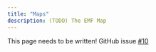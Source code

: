 ```yaml
---
title: "Maps"
description: (TODO) The EMF Map
---
```


This page needs to be written!  GitHub issue [#10](https://github.com/emfcamp/developer.emfcamp.org/issues/10)
